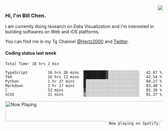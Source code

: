 <img  align="right" src="https://github-readme-stats.vercel.app/api?username=BillChen2k&show_icons=false&count_private=true&hide_title=true">

### Hi, I'm Bill Chen.

I am currently doing research on Data Visualization and I'm interested in building softwares on Web and iOS platforms.

You can find me in my Tg Channel [@Hertz2000](https://t.me/Hertz2000) and [Twitter](https://twitter.com/billchen2k).

#### Coding status last week

<!--START_SECTION:waka-->

```text
Total Time: 38 hrs 1 min

TypeScript         16 hrs 20 mins  ██████████▓░░░░░░░░░░░░░░   42.87 %
TeX                16 hrs 12 mins  ██████████▓░░░░░░░░░░░░░░   42.54 %
Python             1 hr 37 mins    █░░░░░░░░░░░░░░░░░░░░░░░░   04.27 %
Markdown           1 hr 17 mins    █░░░░░░░░░░░░░░░░░░░░░░░░   03.40 %
C                  52 mins         ▓░░░░░░░░░░░░░░░░░░░░░░░░   02.30 %
SCSS               31 mins         ▒░░░░░░░░░░░░░░░░░░░░░░░░   01.37 %
```

<!--END_SECTION:waka-->


<div>
<a href="https://spotify-now-playing.billchen2k.vercel.app/now-playing?open">
   <img align="right" src="https://spotify-now-playing.billchen2k.vercel.app/now-playing" width="540" height="64" alt="Now Playing">
</a>
</div>

<div>
<p align="right"><code>Now playing on Spotify: </code></p>
</div>

<!--
**BillChen2K/BillChen2K** is a ✨ _special_ ✨ repository because its `README.md` (this file) appears on your GitHub profile.

Here are some ideas to get you started:

- 🔭 I’m currently working on ...
- 🌱 I’m currently learning ...
- 👯 I’m looking to collaborate on ...
- 🤔 I’m looking for help with ...
- 💬 Ask me about ...
- 📫 How to reach me: ...
- 😄 Pronouns: ...
- ⚡ Fun fact: ...
-->
